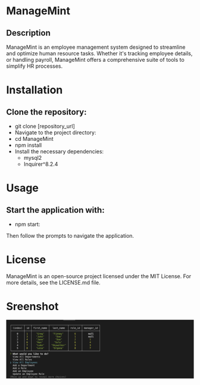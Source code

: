 # ManageMint
## Description
ManageMint is an employee management system designed to streamline and optimize human resource tasks. Whether it's tracking employee details, or handling payroll, ManageMint offers a comprehensive suite of tools to simplify HR processes.

# Installation
## Clone the repository:
- git clone [repository_url]
- Navigate to the project directory:
- cd ManageMint
- npm install
- Install the necessary dependencies:
    - mysql2
    - Inquirer^8.2.4

# Usage
## Start the application with:
- npm start:

Then follow the prompts to navigate the application.


# License
ManageMint is an open-source project licensed under the MIT License. For more details, see the LICENSE.md file.

# Sreenshot 

![screenshot](/screenshots/Screenshot%202023-09-17%20at%205.52.09%20PM.png)
